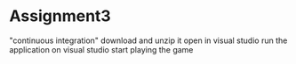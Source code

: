 # Assignment3
"continuous integration"
download and unzip it
open in visual studio 
run the application on visual studio
start playing the game 

